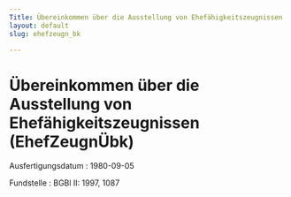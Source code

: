 ```yaml
---
Title: Übereinkommen über die Ausstellung von Ehefähigkeitszeugnissen
layout: default
slug: ehefzeugn_bk

---
```


# Übereinkommen über die Ausstellung von Ehefähigkeitszeugnissen (EhefZeugnÜbk)

Ausfertigungsdatum
:   1980-09-05

Fundstelle
:   BGBl II: 1997, 1087

